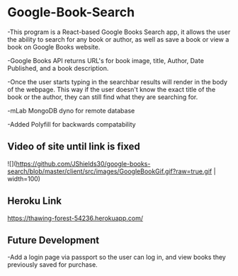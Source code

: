 # Google-Book-Search
-This program is a React-based Google Books Search app, it allows the user the ability to search for any book or author, as well as save a book or view a book on Google Books website.

-Google Books API returns URL's for book image, title, Author, Date Published, and a book description. 

-Once the user starts typing in the searchbar results will render in the body of the webpage. This way if the user doesn't know the exact title of the book or the author, they can still find what they are searching for. 

-mLab MongoDB dyno for remote database

-Added Polyfill for backwards compatability 

## Video of site until link is fixed
![](https://github.com/JShields30/google-books-search/blob/master/client/src/images/GoogleBookGif.gif?raw=true.gif | width=100)

## Heroku Link 
https://thawing-forest-54236.herokuapp.com/

## Future Development
-Add a login page via passport so the user can log in, and view books they previously saved for purchase. 



